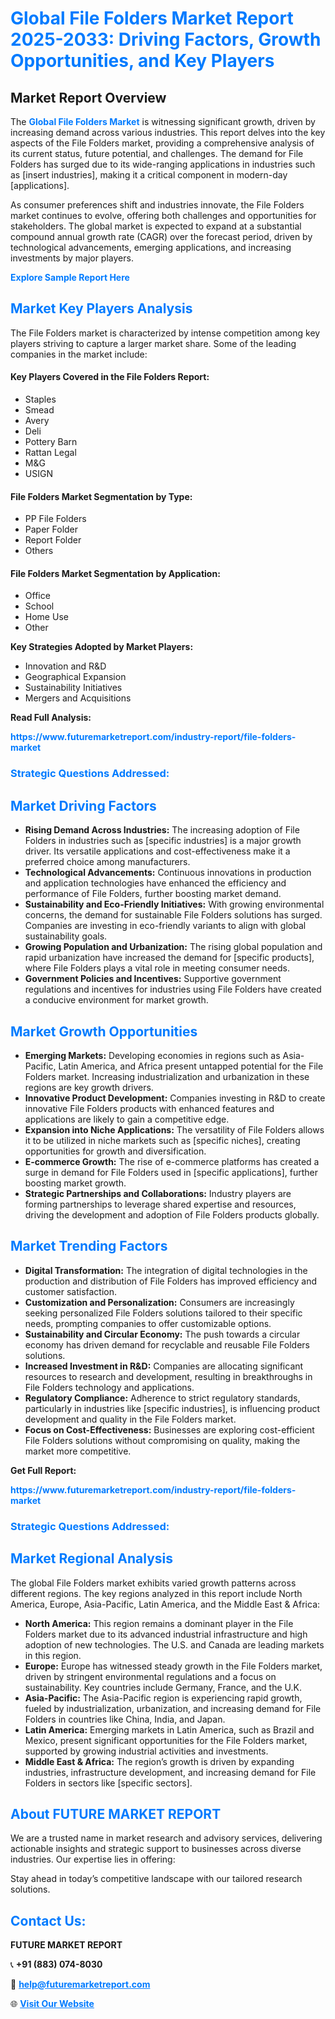 <h1 style="color: #007BFF;">Global File Folders Market Report 2025-2033: Driving Factors, Growth Opportunities, and Key Players</h1>

<section id="overview">
<h2>Market Report Overview</h2>
<p>The <a href="https://www.futuremarketreport.com/industry-report/file-folders-market" style="color: #007BFF; text-decoration: none;"><strong>Global File Folders Market</strong></a> is witnessing significant growth, driven by increasing demand across various industries. This report delves into the key aspects of the File Folders market, providing a comprehensive analysis of its current status, future potential, and challenges. The demand for File Folders has surged due to its wide-ranging applications in industries such as [insert industries], making it a critical component in modern-day [applications].</p>
<p>As consumer preferences shift and industries innovate, the File Folders market continues to evolve, offering both challenges and opportunities for stakeholders. The global market is expected to expand at a substantial compound annual growth rate (CAGR) over the forecast period, driven by technological advancements, emerging applications, and increasing investments by major players.</p>
</section>

<section id="overview">
<p><a href="https://www.futuremarketreport.com/request-sample/reportId=46140" style="color: #007BFF; text-decoration: none;"><strong>Explore Sample Report Here</strong></a></p>
</section>

<section id="key-players">
<h2 style="color: #007BFF;">Market Key Players Analysis</h2>
<p>The File Folders market is characterized by intense competition among key players striving to capture a larger market share. Some of the leading companies in the market include:</p>
<h4>Key Players Covered in the File Folders Report:</h4>
<ul><li>Staples</li><li>Smead</li><li>Avery</li><li>Deli</li><li>Pottery Barn</li><li>Rattan Legal</li><li>M&amp;G</li><li>USIGN</li></ul>
<h4>File Folders Market Segmentation by Type:</h4>
<ul><li>PP File Folders</li><li>Paper Folder</li><li>Report Folder</li><li>Others</li></ul>

<h4>File Folders Market Segmentation by Application:</h4>
<ul><li>Office</li><li>School</li><li>Home Use</li><li>Other</li></ul>
<p><strong>Key Strategies Adopted by Market Players:</strong></p>
<ul>
<li>Innovation and R&D</li>
<li>Geographical Expansion</li>
<li>Sustainability Initiatives</li>
<li>Mergers and Acquisitions</li>
</ul>
</section>

<section>
<p><strong>Read Full Analysis: </strong></p><a href="https://www.futuremarketreport.com/industry-report/file-folders-market" style="color: #007BFF; text-decoration: none;"><strong>https://www.futuremarketreport.com/industry-report/file-folders-market</strong></a>
<h3 style="color: #007BFF;">Strategic Questions Addressed:</h3>
</section>

<section id="driving-factors">
<h2 style="color: #007BFF;">Market Driving Factors</h2>
<ul>
<li><strong>Rising Demand Across Industries:</strong> The increasing adoption of File Folders in industries such as [specific industries] is a major growth driver. Its versatile applications and cost-effectiveness make it a preferred choice among manufacturers.</li>
<li><strong>Technological Advancements:</strong> Continuous innovations in production and application technologies have enhanced the efficiency and performance of File Folders, further boosting market demand.</li>
<li><strong>Sustainability and Eco-Friendly Initiatives:</strong> With growing environmental concerns, the demand for sustainable File Folders solutions has surged. Companies are investing in eco-friendly variants to align with global sustainability goals.</li>
<li><strong>Growing Population and Urbanization:</strong> The rising global population and rapid urbanization have increased the demand for [specific products], where File Folders plays a vital role in meeting consumer needs.</li>
<li><strong>Government Policies and Incentives:</strong> Supportive government regulations and incentives for industries using File Folders have created a conducive environment for market growth.</li>
</ul>
</section>

<section id="growth-opportunities">
<h2 style="color: #007BFF;">Market Growth Opportunities</h2>
<ul>
<li><strong>Emerging Markets:</strong> Developing economies in regions such as Asia-Pacific, Latin America, and Africa present untapped potential for the File Folders market. Increasing industrialization and urbanization in these regions are key growth drivers.</li>
<li><strong>Innovative Product Development:</strong> Companies investing in R&D to create innovative File Folders products with enhanced features and applications are likely to gain a competitive edge.</li>
<li><strong>Expansion into Niche Applications:</strong> The versatility of File Folders allows it to be utilized in niche markets such as [specific niches], creating opportunities for growth and diversification.</li>
<li><strong>E-commerce Growth:</strong> The rise of e-commerce platforms has created a surge in demand for File Folders used in [specific applications], further boosting market growth.</li>
<li><strong>Strategic Partnerships and Collaborations:</strong> Industry players are forming partnerships to leverage shared expertise and resources, driving the development and adoption of File Folders products globally.</li>
</ul>
</section>

<section id="trending-factors">
<h2 style="color: #007BFF;">Market Trending Factors</h2>
<ul>
<li><strong>Digital Transformation:</strong> The integration of digital technologies in the production and distribution of File Folders has improved efficiency and customer satisfaction.</li>
<li><strong>Customization and Personalization:</strong> Consumers are increasingly seeking personalized File Folders solutions tailored to their specific needs, prompting companies to offer customizable options.</li>
<li><strong>Sustainability and Circular Economy:</strong> The push towards a circular economy has driven demand for recyclable and reusable File Folders solutions.</li>
<li><strong>Increased Investment in R&D:</strong> Companies are allocating significant resources to research and development, resulting in breakthroughs in File Folders technology and applications.</li>
<li><strong>Regulatory Compliance:</strong> Adherence to strict regulatory standards, particularly in industries like [specific industries], is influencing product development and quality in the File Folders market.</li>
<li><strong>Focus on Cost-Effectiveness:</strong> Businesses are exploring cost-efficient File Folders solutions without compromising on quality, making the market more competitive.</li>
</ul>
</section>

<section>
<p><strong>Get Full Report: </strong></p><a href="https://www.futuremarketreport.com/industry-report/file-folders-market" style="color: #007BFF; text-decoration: none;"><strong>https://www.futuremarketreport.com/industry-report/file-folders-market</strong></a>
<h3 style="color: #007BFF;">Strategic Questions Addressed:</h3>
</section>


<section id="regional-analysis">
<h2 style="color: #007BFF;">Market Regional Analysis</h2>
<p>The global File Folders market exhibits varied growth patterns across different regions. The key regions analyzed in this report include North America, Europe, Asia-Pacific, Latin America, and the Middle East & Africa:</p>
<ul>
<li><strong>North America:</strong> This region remains a dominant player in the File Folders market due to its advanced industrial infrastructure and high adoption of new technologies. The U.S. and Canada are leading markets in this region.</li>
<li><strong>Europe:</strong> Europe has witnessed steady growth in the File Folders market, driven by stringent environmental regulations and a focus on sustainability. Key countries include Germany, France, and the U.K.</li>
<li><strong>Asia-Pacific:</strong> The Asia-Pacific region is experiencing rapid growth, fueled by industrialization, urbanization, and increasing demand for File Folders in countries like China, India, and Japan.</li>
<li><strong>Latin America:</strong> Emerging markets in Latin America, such as Brazil and Mexico, present significant opportunities for the File Folders market, supported by growing industrial activities and investments.</li>
<li><strong>Middle East & Africa:</strong> The region’s growth is driven by expanding industries, infrastructure development, and increasing demand for File Folders in sectors like [specific sectors].</li>
</ul>
</section>

<footer>
<h2 style="color: #007BFF;">About FUTURE MARKET REPORT</h2>
<p>We are a trusted name in market research and advisory services, delivering actionable insights and strategic support to businesses across diverse industries. Our expertise lies in offering:</p>

<p>Stay ahead in today’s competitive landscape with our tailored research solutions.</p>

<h2 style="color: #007BFF;">Contact Us:</h2>
<p><strong>FUTURE MARKET REPORT</strong></p>
<p>📞 <strong>+91 (883) 074-8030</strong></p>
<p>📧 <strong><a href="mailto:help@futuremarketreport.com" style="color: #007BFF;">help@futuremarketreport.com</a></strong></p>
<p>🌐 <strong><a href="https://www.futuremarketreport.com/" style="color: #007BFF;">Visit Our Website</a></strong></p>
</footer>